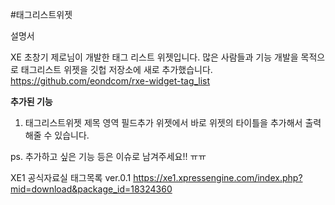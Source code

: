 #태그리스트위젯

설명서

XE 초창기 제로님이 개발한 태그 리스트 위젯입니다.
많은 사람들과 기능 개발을 목적으로 태그리스트 위젯을 깃헙 저장소에 새로 추가했습니다.
https://github.com/eondcom/rxe-widget-tag_list 


**추가된 기능**

1. 태그리스트위젯 제목 영역 필드추가
위젯에서 바로 위젯의 타이틀을 추가해서 출력해줄 수 있습니다.



ps. 추가하고 싶은 기능 등은 이슈로 남겨주세요!! ㅠㅠ


XE1 공식자료실 태그목록 ver.0.1
https://xe1.xpressengine.com/index.php?mid=download&package_id=18324360
